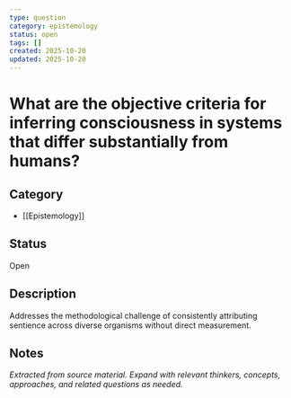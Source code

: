 ```yaml
---
type: question
category: epistemology
status: open
tags: []
created: 2025-10-20
updated: 2025-10-20
---
```


# What are the objective criteria for inferring consciousness in systems that differ substantially from humans?

## Category

- [[Epistemology]]

## Status

Open

## Description

Addresses the methodological challenge of consistently attributing sentience across diverse organisms without direct measurement.

## Notes

*Extracted from source material. Expand with relevant thinkers, concepts, approaches, and related questions as needed.*
